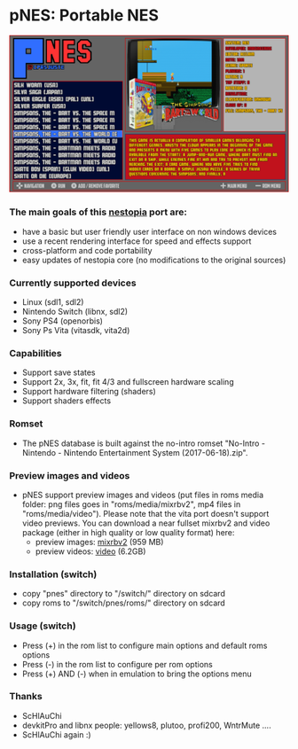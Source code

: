 pNES: Portable NES
===========================

![](https://github.com/Cpasjuste/pemu/raw/master/pnes/data/screenshot.png)


### The main goals of this [nestopia](https://github.com/0ldsk00l/nestopia) port are:

- have a basic but user friendly user interface on non windows devices
- use a recent rendering interface for speed and effects support
- cross-platform and code portability
- easy updates of nestopia core (no modifications to the original sources)

### Currently supported devices

- Linux (sdl1, sdl2)
- Nintendo Switch (libnx, sdl2)
- Sony PS4 (openorbis)
- Sony Ps Vita (vitasdk, vita2d)

### Capabilities
- Support save states
- Support 2x, 3x, fit, fit 4/3 and fullscreen hardware scaling
- Support hardware filtering (shaders)
- Support shaders effects

### Romset
- The pNES database is built against the no-intro romset "No-Intro - Nintendo - Nintendo Entertainment System (2017-06-18).zip".

### Preview images and videos
- pNES support preview images and videos (put files in roms media folder: png files goes in "roms/media/mixrbv2", mp4 files in "roms/media/video"). Please note that the vita port doesn't support video previews.
You can download a near fullset mixrbv2 and video package (either in high quality or low quality format) here:
    - preview images: [mixrbv2](http://files.mydedibox.fr/files/dev/pemu/pnes/pnes_mixrbv2.zip) (959 MB)
    - preview videos: [video](http://files.mydedibox.fr/files/dev/pemu/pnes/pnes_video.zip) (6.2GB)

### Installation (switch)
- copy "pnes" directory to "/switch/" directory on sdcard
- copy roms to "/switch/pnes/roms/" directory on sdcard

### Usage (switch)
- Press (+) in the rom list to configure main options and default roms options
- Press (-) in the rom list to configure per rom options
- Press (+) AND (-) when in emulation to bring the options menu

### Thanks
- ScHlAuChi
- devkitPro and libnx people: yellows8, plutoo, profi200, WntrMute ....
- ScHlAuChi again :)
